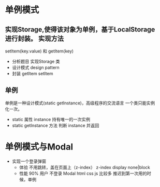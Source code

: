 # 单例模式

## 实现Storage,使得该对象为**单例**，基于LocalStorage 进行封装。 实现方法
setItem(key.value) 和 getItem(key)
- 分析题目
实现Storage  类 
- 设计模式 design pattern 
- 封装 
    getItem
    setItem
## 单例


单例是一种设计模式(static getInstance)，高级程序的交流语言
一个类只能实例化一次。
- static 属性 instance 持有唯一的一次实例 
- static getInstance 方法 判断 instance 并返回

# 单例模式与Modal

- 实现一个登录弹窗
    - 体验
    不用跳转，盖在页面上（z-index）
    z-index display none|block
    - 性能 
    90% 用户 不登录
    Modal html css js 比较多
    推迟到第一次用的时候，单例
